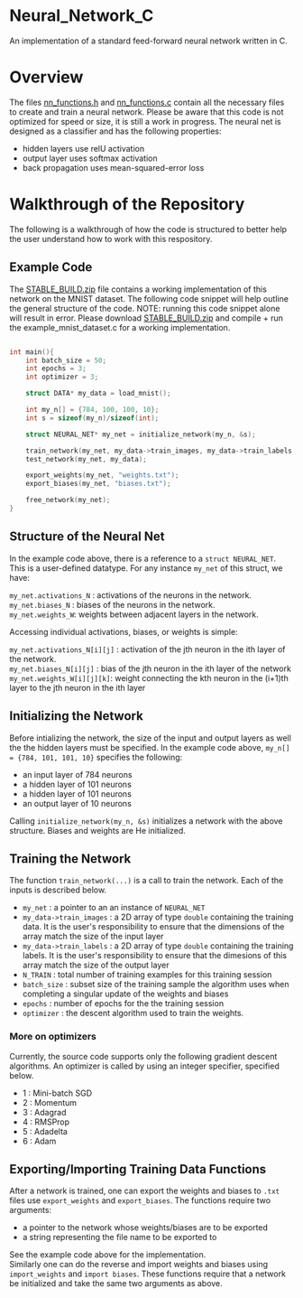 # Neural_Network_C
An implementation of a standard feed-forward neural network written in C.

# Overview

The files [nn_functions.h](./nn_functions.h) and [nn_functions.c](./nn_functions.c) contain all the necessary files to create and train a neural network. Please be aware that this code is not optimized for speed or size,
it is still a work in progress. The neural net is designed as a classifier and has the following properties: <br />

- hidden layers use relU activation 
- output layer uses softmax activation
- back propagation uses mean-squared-error loss


# Walkthrough of the Repository

The following is a walkthrough of how the code is structured to better help the user understand how to work with this respository.

## Example Code

The [STABLE_BUILD.zip](./STABLE_BUILD.zip) file contains a working implementation of this network on the MNIST dataset. The following code snippet will help outline the general structure of the code. NOTE: running this code snippet alone will result in error. Please download [STABLE_BUILD.zip](./STABLE_BUILD.zip) and compile + run the example_mnist_dataset.c for a working implementation.

```C

int main(){
    int batch_size = 50;
    int epochs = 3;
    int optimizer = 3;

    struct DATA* my_data = load_mnist();

    int my_n[] = {784, 100, 100, 10};
    int s = sizeof(my_n)/sizeof(int);

    struct NEURAL_NET* my_net = initialize_network(my_n, &s);

    train_network(my_net, my_data->train_images, my_data->train_labels, N_TRAIN, batch_size, epochs, optimizer);
    test_network(my_net, my_data);

    export_weights(my_net, "weights.txt");
    export_biases(my_net, "biases.txt");

    free_network(my_net);
}

```
## Structure of the Neural Net

In the example code above, there is a reference to a `struct NEURAL_NET`. This is a user-defined datatype. For any instance `my_net` of this struct, we have:

`my_net.activations_N` : activations of the neurons in the network. <br />
`my_net.biases_N` : biases of the neurons in the network. <br />
`my_net.weights_W`: weights between adjacent layers in the network. <br />

Accessing individual activations, biases, or weights is simple: <br />


`my_net.activations_N[i][j]` : activation of the jth neuron in the ith layer of the network.  <br />
`my_net.biases_N[i][j]` : bias of the jth neuron in the ith layer of the network <br />
`my_net.weights_W[i][j][k]`: weight connecting the kth neuron in the (i+1)th layer to the jth neuron in the ith layer <br />

## Initializing the Network

Before intializing the network, the size of the input and output layers as well the the hidden layers must be specified. In the example code above, `my_n[] = {784, 101, 101, 10}` specifies the following: <br />

- an input layer of 784 neurons <br />
- a hidden layer of 101 neurons <br />
- a hidden layer of 101 neurons <br />
- an output layer of 10 neurons <br />

Calling `initialize_network(my_n, &s)` initializes a network with the above structure. Biases and weights are He initialized.

## Training the Network

The function `train_network(...)` is a call to train the network. Each of the inputs is described below. <br />

- `my_net` : a pointer to an an instance of `NEURAL_NET`
- `my_data->train_images` : a 2D array of type `double` containing the training data. It is the user's responsibility to ensure that the dimensions of the array match the size of the input layer
- `my_data->train_labels` : a 2D array of type `double` containing the training labels. It is the user's responsibility to ensure that the dimesions of this array match the size of the output layer
- `N_TRAIN` : total number of training examples for this training session
- `batch_size` : subset size of the training sample the algorithm uses when completing a singular update of the weights and biases
- `epochs` : number of epochs for the the training session
- `optimizer` : the descent algorithm used to train the weights.

### More on optimizers

Currently, the source code supports only the following gradient descent algorithms. An optimizer is called by using an integer specifier, specified below.

- 1 : Mini-batch SGD
- 2 : Momentum
- 3 : Adagrad
- 4 : RMSProp
- 5 : Adadelta
- 6 : Adam

## Exporting/Importing Training Data Functions

After a network is trained, one can export the weights and biases to `.txt` files use `export_weights` and `export_biases`. The functions require two arguments:

- a pointer to the network whose weights/biases are to be exported
- a string representing the file name to be exported to

See the example code above for the implementation. <br />
Similarly one can do the reverse and import weights and biases using `import_weights` and `import biases`. These functions require that a network be initialized and take the same two arguments as above.
